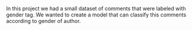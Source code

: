 In this project we had a small dataset of comments that were labeled with gender tag. We wanted to create a model that can classify this comments according to gender of author.
